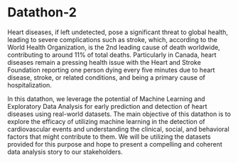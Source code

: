 # Datathon-2
Heart diseases, if left undetected, pose a significant threat to global health, leading to severe complications such as stroke, which, according to the World Health Organization, is the 2nd
 leading cause of death worldwide, contributing to around 11% of total deaths. Particularly in Canada, heart diseases remain a pressing health issue with the Heart and Stroke Foundation reporting one person dying every five minutes due to heart disease, stroke, or related conditions, and being a primary cause of hospitalization.

In this datathon, we leverage the potential of Machine Learning and Exploratory Data Analysis for early prediction and detection of heart diseases using real-world datasets. The main objective of this datathon is to explore the efficacy of utilizing machine learning in the detection of cardiovascular events and understanding the clinical, social, and behavioral factors that might contribute to them. We will be utilizing the datasets provided for this purpose and hope to present a compelling and coherent data analysis story to our stakeholders.

